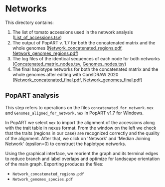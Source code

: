 Networks
===

This directory contains:

1. The list of tomato accessions used in the network analysis ([List_of_accessions.tsv](List_of_accessions.tsv))
2. The output of PopART v. 1.7 for both the concatenated matrix and the whole genomes ([Network_concatenated_regions.pdf](Network_concatenated_regions.pdf), [Network_genomes_regions.pdf](Network_genomes_regions.pdf))
3. The log files of the identical sequences of each node for both networks ([Concatenated_matrix_nodes.tsv](Concatenated_matrix_nodes.tsv), [Genomes_nodes.tsv](Genomes_nodes.tsv))
4. The final haplotype networks for both the concatenated matrix and the whole genomes after editing with CorelDRAW 2020 ([Network_concatenated_final.pdf](Network_concatenated_final.pdf), [Network_genomes_final.pdf](Network_genomes_final.pdf))

PopART analysis
-------------------

This step refers to operations on the files `concatenated_for_network.nex` and `Genomes_aligned_for_network.nex` in PopART v1.7 for Windows.

In PopART we select `nex` to import the alignment of the accessions along with the trait table in nexus format. From the window on the left we
check that the traits (regions in our case) are recognized correctly and the quality of the alignment. After that, we click on 'Network' and 
'Median Joining Network' (epsilon=0) to construct the haplotype networks.


Using the graphical interface, we reorient the graph and its terminal edges to reduce 
branch and label overlaps and optimize for landscape orientation of the main graph.
Exporting produces the files:

- `Network_concatenated_regions.pdf`
- `Network_genomes_species.pdf`
